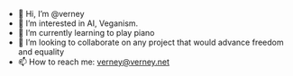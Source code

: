 - 👋 Hi, I’m @verney
- 👀 I’m interested in AI, Veganism. 
- 🌱 I’m currently learning to play piano
- 💞️ I’m looking to collaborate on any project that would advance freedom and equality 
- 📫 How to reach me: verney@verney.net

<!---
verney/verney is a ✨ special ✨ repository because its `README.md` (this file) appears on your GitHub profile.
You can click the Preview link to take a look at your changes.
--->

